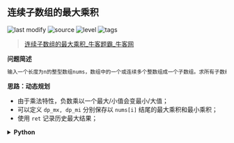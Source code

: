 ## 连续子数组的最大乘积
<!--START_SECTION:badge-->

![last modify](https://img.shields.io/static/v1?label=last%20modify&message=2022-10-14%2014%3A59%3A33&color=yellowgreen&style=flat-square)
![source](https://img.shields.io/static/v1?label=source&message=%E7%89%9B%E5%AE%A2&color=green&style=flat-square)
![level](https://img.shields.io/static/v1?label=level&message=%E4%B8%AD%E7%AD%89&color=yellow&style=flat-square)
![tags](https://img.shields.io/static/v1?label=tags&message=%E5%8A%A8%E6%80%81%E8%A7%84%E5%88%92%2C%20%E7%83%AD%E9%97%A8%26%E7%BB%8F%E5%85%B8%26%E6%98%93%E9%94%99&color=orange&style=flat-square)

<!--END_SECTION:badge-->
<!--info
tags: [动态规划, 热门]
source: 牛客
level: 中等
number: '0083'
name: 连续子数组的最大乘积
companies: []
-->

> [连续子数组的最大乘积_牛客题霸_牛客网](https://www.nowcoder.com/practice/abbec6a3779940aab2cc564b22d36859)

<summary><b>问题简述</b></summary>

```txt
输入一个长度为n的整型数组nums，数组中的一个或连续多个整数组成一个子数组。求所有子数组的乘积的最大值。
```

<!-- 
<details><summary><b>详细描述</b></summary>

```txt
```

</details>
-->


<!-- <div align="center"><img src="../../../_assets/xxx.png" height="300" /></div> -->

<summary><b>思路：动态规划</b></summary>

- 由于乘法特性，负数乘以一个最大/小值会变最小/大值；
- 可以定义 `dp_mx, dp_mi` 分别保存以 `nums[i]` 结尾的最大乘积和最小乘积；
- 使用 `ret` 记录历史最大结果；

<details><summary><b>Python</b></summary>

```python
class Solution:
    def maxProduct(self , nums: List[int]) -> int:
        
        ret = dp_mx = dp_mi = nums[0]
        for x in nums[1:]:
            tmp_mx, tmp_mi = dp_mx, dp_mi
            dp_mx = max(x, tmp_mx * x, tmp_mi * x)
            dp_mi = min(x, tmp_mx * x, tmp_mi * x)
            ret = max(ret, dp_mx)
            
        return ret
```

</details>

